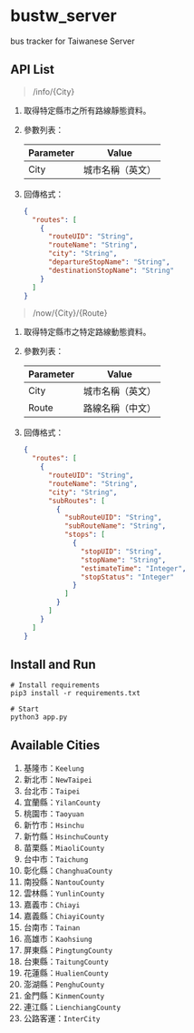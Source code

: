 # bustw_server

bus tracker for Taiwanese Server

## API List

> /info/{City}

1. 取得特定縣市之所有路線靜態資料。
2. 參數列表：

    | Parameter | Value            |
    | --------- | ---------------- |
    | City      | 城市名稱（英文） |
3. 回傳格式：
    ```json
    {
      "routes": [
        {
          "routeUID": "String",
          "routeName": "String",
          "city": "String",
          "departureStopName": "String",
          "destinationStopName": "String"
        }
      ]
    }
    ```

> /now/{City}/{Route}

1. 取得特定縣市之特定路線動態資料。
2. 參數列表：

    | Parameter | Value            |
    | --------- | ---------------- |
    | City      | 城市名稱（英文） |
    | Route     | 路線名稱（中文） |
3. 回傳格式：
    ```json
    {
      "routes": [
        {
          "routeUID": "String",
          "routeName": "String",
          "city": "String",
          "subRoutes": [
            {
              "subRouteUID": "String",
              "subRouteName": "String",
              "stops": [
                {
                  "stopUID": "String",
                  "stopName": "String",
                  "estimateTime": "Integer",
                  "stopStatus": "Integer"
                }
              ]
            }
          ]
        }
      ]
    }
    ```

## Install and Run

```shell
# Install requirements
pip3 install -r requirements.txt

# Start
python3 app.py
```

## Available Cities

1. 基隆市：`Keelung`
2. 新北市：`NewTaipei`
3. 台北市：`Taipei`
4. 宜蘭縣：`YilanCounty`
5. 桃園市：`Taoyuan`
6. 新竹市：`Hsinchu`
7. 新竹縣：`HsinchuCounty`
8. 苗栗縣：`MiaoliCounty`
9. 台中市：`Taichung`
10. 彰化縣：`ChanghuaCounty`
11. 南投縣：`NantouCounty`
12. 雲林縣：`YunlinCounty`
13. 嘉義市：`Chiayi`
14. 嘉義縣：`ChiayiCounty`
15. 台南市：`Tainan`
16. 高雄市：`Kaohsiung`
17. 屏東縣：`PingtungCounty`
18. 台東縣：`TaitungCounty`
19. 花蓮縣：`HualienCounty`
20. 澎湖縣：`PenghuCounty`
21. 金門縣：`KinmenCounty`
22. 連江縣：`LienchiangCounty`
23. 公路客運：`InterCity`
